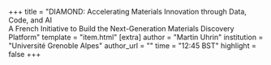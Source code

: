 +++
title = "DIAMOND: Accelerating Materials Innovation through Data, Code, and AI<br>A French Initiative to Build the Next-Generation Materials Discovery Platform"
template = "item.html"
[extra]
author = "Martin Uhrin"
institution = "Université Grenoble Alpes"
author_url = ""
time = "12:45 BST"
highlight = false
+++

